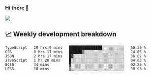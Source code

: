 ### Hi there 👋
<img align="center" src="https://github-readme-stats.vercel.app/api?username=Tumao727&show_icons=true&hide_title=true&theme=dracula" />


## 📈 Weekly development breakdown
<!--START_SECTION:waka-->

```text
TypeScript   20 hrs 9 mins   ███████████████░░░░░░░░░░   60.39 %
CSS          8 hrs 17 mins   ██████▒░░░░░░░░░░░░░░░░░░   24.85 %
JSON         2 hrs 17 mins   █▓░░░░░░░░░░░░░░░░░░░░░░░   06.87 %
JavaScript   1 hr 20 mins    █░░░░░░░░░░░░░░░░░░░░░░░░   04.03 %
SCSS         44 mins         ▓░░░░░░░░░░░░░░░░░░░░░░░░   02.23 %
LESS         18 mins         ▒░░░░░░░░░░░░░░░░░░░░░░░░   00.93 %
```

<!--END_SECTION:waka-->